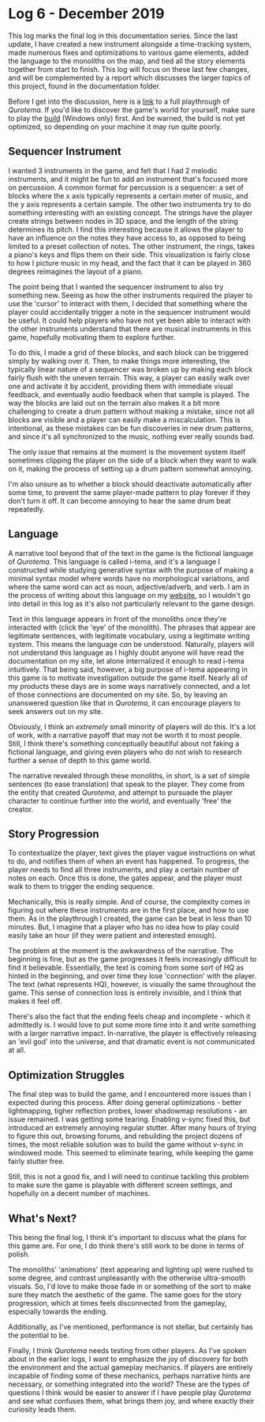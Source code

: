 # Log 6 - December 2019

This log marks the final log in this documentation series. Since the last update, I have created a new instrument alongside a time-tracking system, made numerous fixes and optimizations to various game elements, added the language to the monoliths on the map, and tied all the story elements together from start to finish. This log will focus on these last few changes, and will be complemented by a report which discusses the larger topics of this project, found in the documentation folder.

Before I get into the discussion, here is a [link](https://www.youtube.com/watch?v=pqO7EeNAWfk&feature=youtu.be) to a full playthrough of _Qurotema_. If you'd like to discover the game's world for yourself, make sure to play the [build](https://v-os.ca/media/downloads/qurotema/qurotema_windows.zip) (Windows only) first. And be warned, the build is not yet optimized, so depending on your machine it may run quite poorly.

## Sequencer Instrument

I wanted 3 instruments in the game, and felt that I had 2 melodic instruments, and it might be fun to add an instrument that's focused more on percussion. A common format for percussion is a sequencer: a set of blocks where the x axis typically represents a certain meter of music, and the y axis represents a certain sample. The other two instruments try to do something interesting with an existing concept. The strings have the player create strings between nodes in 3D space, and the length of the string determines its pitch. I find this interesting because it allows the player to have an influence on the notes they have access to, as opposed to being limited to a preset collection of notes. The other instrument, the rings, takes a piano's keys and flips them on their side. This visualization is fairly close to how I picture music in my head, and the fact that it can be played in 360 degrees reimagines the layout of a piano.

The point being that I wanted the sequencer instrument to also try something new. Seeing as how the other instruments required the player to use the 'cursor' to interact with them, I decided that something where the player could accidentally trigger a note in the sequencer instrument would be useful. It could help players who have not yet been able to interact with the other instruments understand that there are musical instruments in this game, hopefully motivating them to explore further.

To do this, I made a grid of these blocks, and each block can be triggered simply by walking over it. Then, to make things more interesting, the typically linear nature of a sequencer was broken up by making each block fairly flush with the uneven terrain. This way, a player can easily walk over one and activate it by accident, providing them with immediate visual feedback, and eventually audio feedback when that sample is played. The way the blocks are laid out on the terrain also makes it a bit more challenging to create a drum pattern without making a mistake, since not all blocks are visible and a player can easily make a miscalculation. This is intentional, as these mistakes can be fun discoveries in new drum patterns, and since it's all synchronized to the music, nothing ever really sounds bad.

The only issue that remains at the moment is the movement system itself sometimes clipping the player on the side of a block when they want to walk on it, making the process of setting up a drum pattern somewhat annoying.

I'm also unsure as to whether a block should deactivate automatically after some time, to prevent the same player-made pattern to play forever if they don't turn it off. It can become annoying to hear the same drum beat repeatedly.

## Language

A narrative tool beyond that of the text in the game is the fictional language of _Qurotema_. This language is called i-tema, and it's a language I constructed while studying generative syntax with the purpose of making a minimal syntax model where words have no morphological variations, and where the same word can act as noun, adjective/adverb, and verb. I am in the process of writing about this language on my [website](https://v-os.ca), so I wouldn't go into detail in this log as it's also not particularly relevant to the game design.

Text in this language appears in front of the monoliths once they're interacted with (click the 'eye' of the monolith). The phrases that appear are legitimate sentences, with legitimate vocabulary, using a legitimate writing system. This means the language _can_ be understood. Naturally, players will not understand this language as I highly doubt anyone will have read the documentation on my site, let alone internalized it enough to read i-tema intuitively. That being said, however, a big purpose of i-tema appearing in this game is to motivate investigation outside the game itself. Nearly all of my products these days are in some ways narratively connected, and a lot of those connections are documented on my site. So, by leaving an unanswered question like that in _Qurotema_, it can encourage players to seek answers out on my site.

Obviously, I think an _extremely_ small minority of players will do this. It's a lot of work, with a narrative payoff that may not be worth it to most people. Still, I think there's something conceptually beautiful about not faking a fictional language, and giving even players who do not wish to research further a sense of depth to this game world.

The narrative revealed through these monoliths, in short, is a set of simple sentences (to ease translation) that speak to the player. They come from the entity that created _Qurotema_, and attempt to pursuade the player character to continue further into the world, and eventually 'free' the creator.

## Story Progression

To contextualize the player, text gives the player vague instructions on what to do, and notifies them of when an event has happened. To progress, the player needs to find all three instruments, and play a certain number of notes on each. Once this is done, the gates appear, and the player must walk to them to trigger the ending sequence.

Mechanically, this is really simple. And of course, the complexity comes in figuring out where these instruments are in the first place, and how to use them. As in the playthrough I created, the game can be beat in less than 10 minutes. But, I imagine that a player who has no idea how to play could easily take an hour (if they were patient and interested enough).

The problem at the moment is the awkwardness of the narrative. The beginning is fine, but as the game progresses it feels increasingly difficult to find it believable. Essentially, the text is coming from some sort of HQ as hinted in the beginning, and over time they lose 'connection' with the player. The text (what represents HQ), however, is visually the same throughout the game. This sense of connection loss is entirely invisible, and I think that makes it feel off.

There's also the fact that the ending feels cheap and incomplete - which it admittedly is. I would love to put some more time into it and write something with a larger narrative impact. In-narrative, the player is effectively releasing an 'evil god' into the universe, and that dramatic event is not communicated at all.

## Optimization Struggles

The final step was to build the game, and I encountered more issues than I expected during this process. After doing general optimizations - better lightmapping, tigher reflection probes, lower shadowmap resolutions - an issue remained. I was getting some tearing. Enabling v-sync fixed this, but introduced an extremely annoying regular stutter. After many hours of trying to figure this out, browsing forums, and rebuilding the project dozens of times, the most reliable solution was to build the game without v-sync in windowed mode. This seemed to eliminate tearing, while keeping the game fairly stutter free.

Still, this is not a good fix, and I will need to continue tackling this problem to make sure the game is playable with different screen settings, and hopefully on a decent number of machines.

## What's Next?

This being the final log, I think it's important to discuss what the plans for this game are. For one, I do think there's still work to be done in terms of polish.

The monoliths' 'animations' (text appearing and lighting up) were rushed to some degree, and contrast unpleasantly with the otherwise ultra-smooth visuals. So, I'd love to make those fade in or something of the sort to make sure they match the aesthetic of the game. The same goes for the story progression, which at times feels disconnected from the gameplay, especially towards the ending.

Additionally, as I've mentioned, performance is not stellar, but certainly has the potential to be.

Finally, I think _Qurotema_ needs testing from other players. As I've spoken about in the earlier logs, I want to emphasize the joy of discovery for both the environment and the actual gameplay mechanics. If players are entirely incapable of finding some of these mechanics, perhaps narrative hints are necessary, or something integrated into the world? These are the types of questions I think would be easier to answer if I have people play _Qurotema_ and see what confuses them, what brings them joy, and where exactly their curiosity leads them.